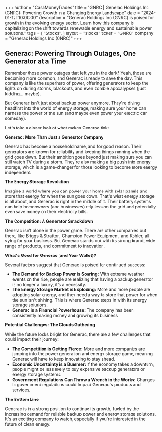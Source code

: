 +++
author = "CashMoneyTrades"
title = "GNRC |  Generac Holdings Inc (GNRC): Powering Growth in a Changing Energy Landscape"
date = "2024-01-12T10:00:00"
description = "Generac Holdings Inc (GNRC) is poised for growth in the evolving energy sector. Learn how this company is capitalizing on the shift towards renewable energy and sustainable power solutions."
tags = [
"Stocks",
]
layout = "stocks"
ticker = "GNRC"
company = "Generac Holdings Inc (GNRC)"
+++
        


##  Generac: Powering Through Outages, One Generator at a Time

Remember those power outages that left you in the dark? Yeah, those are becoming more common, and Generac is ready to save the day. This company is like the superhero of power, offering generators to keep the lights on during storms, blackouts, and even zombie apocalypses (just kidding... maybe).  

But Generac isn't just about backup power anymore.  They're diving headfirst into the world of energy storage, making sure your home can harness the power of the sun (and maybe even power your electric car someday). 

Let's take a closer look at what makes Generac tick:

**Generac: More Than Just a Generator Company**

Generac has become a household name, and for good reason. Their generators are known for reliability and keeping things running when the grid goes down. But their ambition goes beyond just making sure you can still watch TV during a storm.  They're also making a big push into energy storage, which is a game-changer for those looking to become more energy independent. 

**The Energy Storage Revolution**

Imagine a world where you can power your home with solar panels and store that energy for when the sun goes down. That's what energy storage is all about, and Generac is right in the middle of it. Their battery systems can help homeowners (and businesses) rely less on the grid and potentially even save money on their electricity bills.

**The Competition: A Generator Smackdown**

Generac isn't alone in the power game. There are other companies out there, like Briggs & Stratton, Champion Power Equipment, and Kohler, all vying for your business. But Generac stands out with its strong brand, wide range of products, and commitment to innovation.  

**What's Good for Generac (and Your Wallet)?**

Several factors suggest that Generac is poised for continued success:

* **The Demand for Backup Power is Soaring:**  With extreme weather events on the rise, people are realizing that having a backup generator is no longer a luxury, it's a necessity. 
* **The Energy Storage Market is Exploding:**  More and more people are adopting solar energy, and they need a way to store that power for when the sun isn't shining.  This is where Generac steps in with its energy storage solutions.
* **Generac is a Financial Powerhouse:** The company has been consistently making money and growing its business. 

**Potential Challenges: The Clouds Gathering**

While the future looks bright for Generac, there are a few challenges that could impact their journey:

* **The Competition is Getting Fierce:**  More and more companies are jumping into the power generation and energy storage game, meaning Generac will have to keep innovating to stay ahead.
* **Economic Uncertainty is a Bummer:**  If the economy takes a downturn, people might be less likely to buy expensive backup generators or energy storage systems.
* **Government Regulations Can Throw a Wrench in the Works:**  Changes in government regulations could impact Generac's products and services.

**The Bottom Line**

Generac is in a strong position to continue its growth, fueled by the increasing demand for reliable backup power and energy storage solutions.  It's an exciting company to watch, especially if you're interested in the future of clean energy. 

        